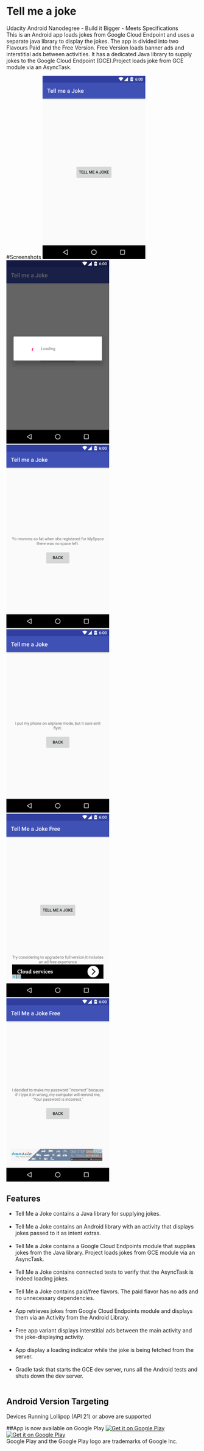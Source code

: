 # Tell me a joke
Udacity Android Nanodegree - Build it Bigger - Meets Specifications <br>
This is an Android app loads jokes from Google Cloud Endpoint and uses a separate java library to display the jokes. The app is divided into two Flavours Paid and the Free Version. Free Version loads banner ads and interstitial ads between activities. It has a dedicated Java library to supply jokes to the Google Cloud Endpoint (GCE).Project loads joke from GCE module via an AsyncTask.

#Screenshots
<img src="https://raw.githubusercontent.com/aashishvanand/Jokes/master/Screenshots/Screenshot_20160905-123906.png" height=480 width =270/>
<img src="https://raw.githubusercontent.com/aashishvanand/Jokes/master/Screenshots/Screenshot_20160905-123909.png" height=480 width =270/>
<img src="https://raw.githubusercontent.com/aashishvanand/Jokes/master/Screenshots/Screenshot_20160905-123914.png" height=480 width =270/>
<img src="https://raw.githubusercontent.com/aashishvanand/Jokes/master/Screenshots/Screenshot_20160905-123921.png" height=480 width =270/>
<img src="https://raw.githubusercontent.com/aashishvanand/Jokes/master/Screenshots/Screenshot_20160905-140200.png" height=480 width =270/>
<img src="https://raw.githubusercontent.com/aashishvanand/Jokes/master/Screenshots/Screenshot_20160905-140147.png" height=480 width =270/>

## Features
<ul style="list-style-type:disc">
<li>Tell Me a Joke contains a Java library for supplying jokes.</li><br>
<li>Tell Me a Joke contains an Android library with an activity that displays jokes passed to it as intent extras.</li><br>
<li>Tell Me a Joke contains a Google Cloud Endpoints module that supplies jokes from the Java library. Project loads jokes from GCE module via an AsyncTask.</li><br>
<li>Tell Me a Joke contains connected tests to verify that the AsyncTask is indeed loading jokes.</li><br>
<li>Tell Me a Joke contains paid/free flavors. The paid flavor has no ads and no unnecessary dependencies.</li><br>
<li>App retrieves jokes from Google Cloud Endpoints module and displays them via an Activity from the Android Library.</li><br>
<li>Free app variant displays interstitial ads between the main activity and the joke-displaying activity.</li><br>
<li>App display a loading indicator while the joke is being fetched from the server.</li><br>
<li>Gradle task that starts the GCE dev server, runs all the Android tests and shuts down the dev server.</li><br>
</ul>

## Android Version Targeting
Devices Running Lollipop (API 21) or above are supported

##App is now available on Google Play
<a href='https://play.google.com/store/apps/details?id=com.aashish.tellmeajoke.paid&utm_source=global_co&utm_medium=prtnr&utm_content=Mar2515&utm_campaign=PartBadge&pcampaignid=MKT-Other-global-all-co-prtnr-py-PartBadge-Mar2515-1'><img alt='Get it on Google Play' src='https://play.google.com/intl/en_us/badges/images/generic/en_badge_web_generic.png'/></a><br>
<a href='https://play.google.com/store/apps/details?id=com.aashish.tellmeajoke.free&utm_source=global_co&utm_medium=prtnr&utm_content=Mar2515&utm_campaign=PartBadge&pcampaignid=MKT-Other-global-all-co-prtnr-py-PartBadge-Mar2515-1'><img alt='Get it on Google Play' src='https://play.google.com/intl/en_us/badges/images/generic/en_badge_web_generic.png'/></a> <br>
Google Play and the Google Play logo are trademarks of Google Inc.
